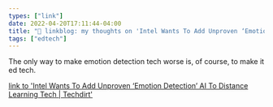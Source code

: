 ```yaml
---
types: ["link"]
date: 2022-04-20T17:11:44-04:00
title: "🔗 linkblog: my thoughts on 'Intel Wants To Add Unproven ‘Emotion Detection’ AI To Distance Learning Tech | Techdirt'"
tags: ["edtech"]
---
```

The only way to make emotion detection tech worse is, of course, to make it ed tech.
 
[link to 'Intel Wants To Add Unproven ‘Emotion Detection’ AI To Distance Learning Tech | Techdirt'](https://www.techdirt.com/2022/04/20/intel-wants-to-add-unproven-emotion-detection-ai-to-distance-learning-tech/)
